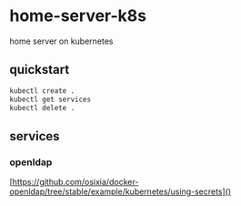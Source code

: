 # home-server-k8s
home server on kubernetes

## quickstart

```bash
kubectl create .
kubectl get services
kubectl delete .
```

## services

### openldap

[https://github.com/osixia/docker-openldap/tree/stable/example/kubernetes/using-secrets]()